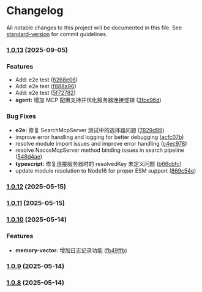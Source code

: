 # Changelog

All notable changes to this project will be documented in this file. See [standard-version](https://github.com/conventional-changelog/standard-version) for commit guidelines.

### [1.0.13](https://github.com/JayLi52/nacos-mcp-router/compare/v1.0.12...v1.0.13) (2025-09-05)


### Features

* Add: e2e test ([6268e06](https://github.com/JayLi52/nacos-mcp-router/commit/6268e0650363dd86f302e66264e40d34d52dd245))
* Add: e2e test ([f888a96](https://github.com/JayLi52/nacos-mcp-router/commit/f888a96294d57f2be3418dc4212139b605b29d2e))
* Add: e2e test ([5f72782](https://github.com/JayLi52/nacos-mcp-router/commit/5f727825d0fecedf941e2f8b78282eea1abd8cda))
* **agent:** 增加 MCP 配置支持并优化服务器连接逻辑 ([3fce96d](https://github.com/JayLi52/nacos-mcp-router/commit/3fce96d3144fab351e6a4c15618a9d21d78a8e48))


### Bug Fixes

* **e2e:** 修复 SearchMcpServer 测试中的选择器问题 ([7829d99](https://github.com/JayLi52/nacos-mcp-router/commit/7829d997ccf24837ea0dbb4428cc5805b73438f9))
* improve error handling and logging for better debugging ([acfc07b](https://github.com/JayLi52/nacos-mcp-router/commit/acfc07b3fe5f714326c4797d8e77326e901d3f32))
* resolve module import issues and improve error handling ([c4ec978](https://github.com/JayLi52/nacos-mcp-router/commit/c4ec9789e1d75229c11e1ac53a646f6abf818da3))
* resolve NacosMcpServer method binding issues in search pipeline ([548d4ae](https://github.com/JayLi52/nacos-mcp-router/commit/548d4aeee85353e4c99f27320c8774550cd2eb49))
* **typescript:** 修复连接服务器时的 resolvedKey 未定义问题 ([b66cbfc](https://github.com/JayLi52/nacos-mcp-router/commit/b66cbfc6dca3f3bc1cdd584b283265eccaeff402))
* update module resolution to Node16 for proper ESM support ([869c54e](https://github.com/JayLi52/nacos-mcp-router/commit/869c54ec6e947698c5b8e4f0ed5e129edb61fe30))

### [1.0.12](https://github.com/nacos-group/nacos-mcp-router/compare/v1.0.11...v1.0.12) (2025-05-15)

### [1.0.11](https://github.com/nacos-group/nacos-mcp-router/compare/v1.0.10...v1.0.11) (2025-05-15)

### [1.0.10](https://github.com/nacos-group/nacos-mcp-router/compare/v1.0.9...v1.0.10) (2025-05-14)


### Features

* **memory-vector:** 增加日志记录功能 ([fb49ffb](https://github.com/nacos-group/nacos-mcp-router/commit/fb49ffb60f728bd027664785278088b7269ee3c3))

### [1.0.9](https://github.com/nacos-group/nacos-mcp-router/compare/v1.0.6...v1.0.9) (2025-05-14)

### [1.0.8](https://github.com/nacos-group/nacos-mcp-router/compare/v1.0.6...v1.0.8) (2025-05-14)
